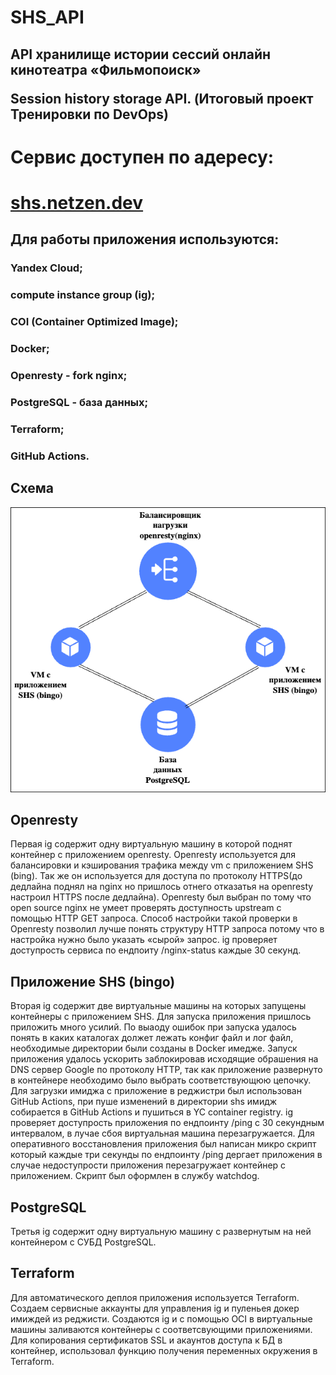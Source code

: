 # SHS_API
## API хранилище истории сессий онлайн кинотеатра «Фильмопоиск» <P>Session history storage API.  (Итоговый проект Тренировки по DevOps)

# Сервис доступен по адересу:
# [shs.netzen.dev](http://shs.netzen.dev)

## Для работы приложения используются:
### Yandex Cloud;
### compute instance group (ig);
### COI (Container Optimized Image);
### Docker;
### Openresty - fork nginx;
### PostgreSQL - база данных;
### Terraform;
### GitHub Actions.

## Схема

![sheme_shs](shs.jpg)

## Openresty

Первая ig содержит одну виртуальную машину в которой поднят контейнер с приложением openresty. Openresty используется для балансировки и кэширования трафика между vm с приложением SHS (bing). Так же он используется для доступа по протоколу HTTPS(до дедлайна поднял на nginx но пришлось отнего отказатья на openresty настроил HTTPS после дедлайна). 
Openresty был выбран по тому что open source nginx не умеет проверять доступность upstream с помощью HTTP GET запроса. Способ настройки такой проверки в Openresty позволил лучше понять структуру HTTP запроса потому что в настройка нужно было указать «сырой» запрос.
ig проверяет доступрость сервиса по ендпоиту /nginx-status каждые 30 секунд.

## Приложение SHS (bingo)

Вторая ig содержит две виртуальные машины на которых запущены контейнеры с приложением SHS.
Для запуска приложения пришлось приложить много усилий. По выаоду ошибок при запуска удалось понять в каких каталогах должет лежать конфиг файл и лог файл, необходимые директории были созданы в Docker имедже. Запуск приложения удалось ускорить заблокировав исходящие обрашения на DNS сервер Google по протоколу HTTP, так как приложение развернуто в контейнере необходимо было выбрать соответствующюю цепочку.
Для загрузки имиджа с приложение в реджистри был использован GitHub Actions, при пуше изменений в директории shs имидж собирается в GitHub Actions и пушиться в YC container registry.
ig проверяет доступрость приложения по ендпоинту /ping с 30 секундным интервалом, в лучае сбоя виртуальная машина перезагружается.
Для оперативного восстановления приложения был написан микро скрипт который каждые три секунды по ендпоинту /ping дергает приложения в случае недоступрости приложения перезагружает контейнер с приложением. Скрипт был оформлен в службу watchdog.

## PostgreSQL

Третья ig содержит одну виртуальную машину с развернутым на ней контейнером с СУБД PostgreSQL. 

## Terraform

Для автоматического деплоя приложения используется Terraform.
Создаем сервисные аккаунты для управления ig и пуленьея докер имиждей из реджисти.
Создаются ig и с помощью OCI в виртуальные машины заливаются контейнеры с соответсвующими приложениями. 
Для копирования сертификатов SSL и акаунтов доступа к БД в контейнер, использовал функцию получения переменных окружения в Terraform. 